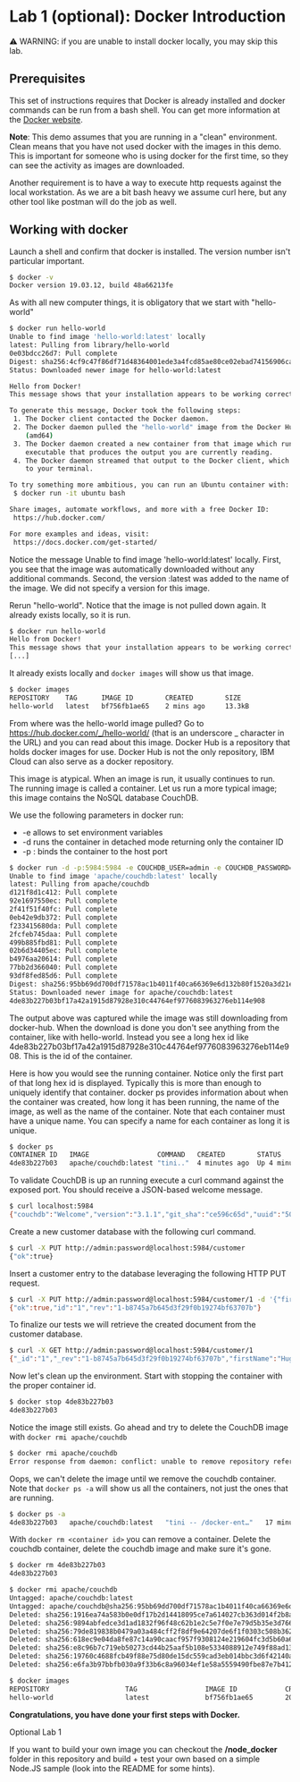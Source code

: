 # Lab 1 (optional): Docker Introduction

⚠️ WARNING: if you are unable to install docker locally, you may skip this lab.

## Prerequisites

This set of instructions requires that Docker is already installed and docker commands can be run from a bash shell. You can get more information at the [Docker website](https://docker.com/get-started).

**Note**: This demo assumes that you are running in a "clean" environment. Clean means that you have not used docker with the images in this demo. This is important for someone who is using docker for the first time, so they can see the activity as images are downloaded.

Another requirement is to have a way to execute http requests against the local workstation. As we are a bit bash heavy we assume curl here, but any other tool like postman will do the job as well.


## Working with docker

Launch a shell and confirm that docker is installed. The version number isn't particular important.

```bash
$ docker -v
Docker version 19.03.12, build 48a66213fe
```

As with all new computer things, it is obligatory that we start with "hello-world"

```bash
$ docker run hello-world
Unable to find image 'hello-world:latest' locally
latest: Pulling from library/hello-world
0e03bdcc26d7: Pull complete
Digest: sha256:4cf9c47f86df71d48364001ede3a4fcd85ae80ce02ebad74156906caff5378bc
Status: Downloaded newer image for hello-world:latest

Hello from Docker!
This message shows that your installation appears to be working correctly.

To generate this message, Docker took the following steps:
 1. The Docker client contacted the Docker daemon.
 2. The Docker daemon pulled the "hello-world" image from the Docker Hub.
    (amd64)
 3. The Docker daemon created a new container from that image which runs the
    executable that produces the output you are currently reading.
 4. The Docker daemon streamed that output to the Docker client, which sent it
    to your terminal.

To try something more ambitious, you can run an Ubuntu container with:
 $ docker run -it ubuntu bash

Share images, automate workflows, and more with a free Docker ID:
 https://hub.docker.com/

For more examples and ideas, visit:
 https://docs.docker.com/get-started/
```

Notice the message Unable to find image 'hello-world:latest' locally. First, you see that the image was automatically downloaded without any additional commands. Second, the version :latest was added to the name of the image. We did not specify a version for this image.

Rerun "hello-world". Notice that the image is not pulled down again. It already exists locally, so it is run.

```bash
$ docker run hello-world
Hello from Docker!
This message shows that your installation appears to be working correctly.
[...]
```

It already exists locally and `docker images` will show us that image.

```bash
$ docker images
REPOSITORY    TAG      IMAGE ID        CREATED        SIZE
hello-world   latest   bf756fb1ae65    2 mins ago     13.3kB
```

From where was the hello-world image pulled? Go to https://hub.docker.com/_/hello-world/ (that is an underscore \_ character in the URL) and you can read about this image. Docker Hub is a repository that holds docker images for use. Docker Hub is not the only repository, IBM Cloud can also serve as a docker repository.

This image is atypical. When an image is run, it usually continues to run. The running image is called a container. Let us run a more typical image; this image contains the NoSQL database CouchDB.

We use the following parameters in docker run:

- -e allows to set environment variables
- -d runs the container in detached mode returning only the container ID
- -p <host port>:<container port> binds the container to the host port

```bash
$ docker run -d -p:5984:5984 -e COUCHDB_USER=admin -e COUCHDB_PASSWORD=password apache/couchdb:latest
Unable to find image 'apache/couchdb:latest' locally
latest: Pulling from apache/couchdb
d121f8d1c412: Pull complete
92e1697550ec: Pull complete
2f41f51f40fc: Pull complete
0eb42e9db372: Pull complete
f233415680da: Pull complete
2fcfeb745daa: Pull complete
499b885fbd81: Pull complete
02b6d34405ec: Pull complete
b4976aa20614: Pull complete
77bb2d366040: Pull complete
93df8fed85d6: Pull complete
Digest: sha256:95bb69dd700df71578ac1b4011f40ca66369e6d132b80f1520a3d21e7bff084f
Status: Downloaded newer image for apache/couchdb:latest
4de83b227b03bf17a42a1915d87928e310c44764ef9776083963276eb114e908
```

The output above was captured while the image was still downloading from docker-hub. When the download is done you don't see anything from the container, like with hello-world. Instead you see a long hex id like 4de83b227b03bf17a42a1915d87928e310c44764ef9776083963276eb114e908. This is the id of the container.

Here is how you would see the running container. Notice only the first part of that long hex id is displayed. Typically this is more than enough to uniquely identify that container. docker ps provides information about when the container was created, how long it has been running, the name of the image, as well as the name of the container. Note that each container must have a unique name. You can specify a name for each container as long it is unique.

```bash
$ docker ps
CONTAINER ID   IMAGE                 COMMAND   CREATED        STATUS       PORTS           NAMES
4de83b227b03   apache/couchdb:latest "tini.."  4 minutes ago  Up 4 minutes 4369/tcp [...]  eloquent_ardinghelli
```

To validate CouchDB is up an running execute a curl command against the exposed port. You should receive a JSON-based welcome message.

```bash
$ curl localhost:5984
{"couchdb":"Welcome","version":"3.1.1","git_sha":"ce596c65d","uuid":"509813e7f91cb260fb30039f7421abab","features":["access-ready","partitioned","pluggable-storage-engines","reshard","scheduler"],"vendor":{"name":"The Apache Software Foundation"}}
```

Create a new customer database with the following curl command.

```bash
$ curl -X PUT http://admin:password@localhost:5984/customer
{"ok":true}
```

Insert a customer entry to the database leveraging the following HTTP PUT request.

```bash
$ curl -X PUT http://admin:password@localhost:5984/customer/1 -d '{"firstName": "Hugo", "lastName": "Boss"}'
{"ok":true,"id":"1","rev":"1-b8745a7b645d3f29f0b19274bf63707b"}
```

To finalize our tests we will retrieve the created document from the customer database.

```bash
$ curl -X GET http://admin:password@localhost:5984/customer/1
{"_id":"1","_rev":"1-b8745a7b645d3f29f0b19274bf63707b","firstName":"Hugo","lastName":"Boss"}
```

Now let's clean up the environment. Start with stopping the container with the proper container id.

```bash
$ docker stop 4de83b227b03
4de83b227b03
```

Notice the image still exists. Go ahead and try to delete the CouchDB image with `docker rmi apache/couchdb`

```bash
$ docker rmi apache/couchdb
Error response from daemon: conflict: unable to remove repository reference "apache/couchdb" (must force) - container 4de83b227b03 is using its referenced image 1916ea74a583
```

Oops, we can't delete the image until we remove the couchdb container. Note that `docker ps -a` will show us all the containers, not just the ones that are running.

```bash
$ docker ps -a
4de83b227b03   apache/couchdb:latest   "tini -- /docker-ent…"   17 minutes ago   Exited (0) 4 minutes ago   eloquent_ardinghelli
```

With `docker rm <container id>` you can remove a container. Delete the couchdb container, delete the couchdb image and make sure it's gone.

```bash
$ docker rm 4de83b227b03
4de83b227b03

$ docker rmi apache/couchdb
Untagged: apache/couchdb:latest
Untagged: apache/couchdb@sha256:95bb69dd700df71578ac1b4011f40ca66369e6d132b80f1520a3d21e7bff084f
Deleted: sha256:1916ea74a583b0e0df17b2d14418095ce7a614027cb363d014f2b8af584ebcf2
Deleted: sha256:9894abfedce3d1ad1832f96f48c62b1e2c5e7f0e7e79d5b35e3d766df588221c
Deleted: sha256:79de819838b0479a03a484cff2f8df9e64207de6f1f0303c508b3627c64754bc
Deleted: sha256:618ec9e04da8fe87c14a90caacf957f9308124e219604fc3d5b60a6e4ba52df8
Deleted: sha256:e8c96b7c719eb50273cd44b25aaf5b108e5334088912e749f88ad1356c32cb04
Deleted: sha256:19760c4688fcb49f88e75d80de15dc559cad3eb014bbc3d6f42140ae7beac721
Deleted: sha256:e6fa3b97bbfb030a9f33b6c8a96034ef1e58a5559490fbe87e7b4124ddaf15e0

$ docker images
REPOSITORY                   TAG                 IMAGE ID            CREATED             SIZE
hello-world                  latest              bf756fb1ae65        20 mins ago         13.3kB
```

**Congratulations, you have done your first steps with Docker.**


Optional Lab 1

If you want to build your own image you can checkout the **/node_docker** folder in this repository and build + test your own based on a simple Node.JS sample (look into the README for some hints).
